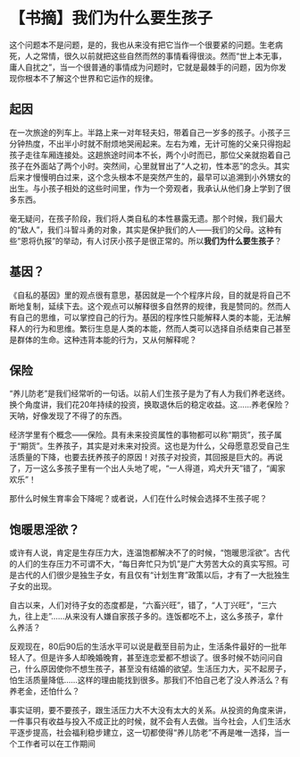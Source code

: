 # 【书摘】我们为什么要生孩子

这个问题本不是问题，是的，我也从来没有把它当作一个很要紧的问题。生老病死，人之常情，很久以前就把这些自然而然的事情看得很淡。然而“世上本无事，庸人自扰之”，当一个很普通的事情成为问题时，它就是最棘手的问题，因为你发现你根本不了解这个世界和它运作的规律。

## 起因

在一次旅途的列车上。半路上来一对年轻夫妇，带着自己一岁多的孩子。小孩子三分钟热度，不出半小时就不耐烦地哭闹起来。左右为难，无计可施的父亲只得抱起孩子走往车厢连接处。这趟旅途时间本不长，两个小时而已，那位父亲就抱着自己孩子在外面站了两个小时。突然间，心里就冒出了“人之初，性本恶”的念头。其实后来才慢慢明白过来，这个念头根本不是突然产生的，最早可以追溯到小外甥女的出生。与小孩子相处的这些时间里，作为一个旁观者，我承认从他们身上学到了很多东西。

毫无疑问，在孩子阶段，我们将人类自私的本性暴露无遗。那个时候，我们最大的“敌人”，我们斗智斗勇的对象，其实是保护我们的人——我们的父母。这种有些“恩将仇报”的举动，有人讨厌小孩子是很正常的。所以**我们为什么要生孩子**？

## 基因？

《自私的基因》里的观点很有意思，基因就是一个个程序片段，目的就是将自己不断地复制，延续下去。这个观点可以解释很多自然界的规律，我是赞同的。然而人有自己的思维，可以掌控自己的行为。基因的程序性只能解释人类的本能，无法解释人的行为和思维。繁衍生息是人类的本能，然而人类可以选择自杀结束自己甚至是群体的生命。这种违背本能的行为，又从何解释呢？

## 保险

“养儿防老”是我们经常听的一句话。以前人们生孩子是为了有人为我们养老送终。换个角度讲，我们花20年持续的投资，换取退休后的稳定收益。这……养老保险？天呐，好像发现了不得了的东西。

经济学里有个概念——保险。具有未来投资属性的事物都可以称“期货”，孩子属于“期货”。生养孩子，其实是对未来对投资。这也是为什么，父母愿意忍受自己生活质量的下降，也要去抚养孩子的原因！对孩子对投资，其回报是巨大的。再说了，万一这么多孩子里有一个出人头地了呢，“一人得道，鸡犬升天”错了，“阖家欢乐”！

那什么时候生育率会下降呢？或者说，人们在什么时候会选择不生孩子呢？

## 饱暖思淫欲？

或许有人说，肯定是生存压力大，连温饱都解决不了的时候，“饱暖思淫欲”。古代的人们的生存压力不可谓不大，“每日奔忙只为饥”是广大劳苦大众的真实写照。可是古代的人们很少是独生子女，有且仅有“计划生育”政策以后，才有了一大批独生子女的出现。

自古以来，人们对待子女的态度都是，“六畜兴旺”，错了，“人丁兴旺”，“三六九，往上走”……从来没有人嫌自家孩子多的。连饭都吃不上，这么多孩子，拿什么养活？

反观现在，80后90后的生活水平可以说是截至目前为止，生活条件最好的一批年轻人了。但是许多人却晚婚晚育，甚至连恋爱都不想谈了。很多时候不妨问问自己，什么原因使你不想生孩子，甚至没有结婚的欲望。生活压力大，买不起房子，怕生活质量降低……这样的理由能找到很多。那我们不怕自己老了没人养活么？有养老金，还怕什么？

事实证明，要不要孩子，跟生活压力大不大没有太大的关系。从投资的角度来讲，一件事只有收益与投入不成正比的时候，就不会有人去做。当今社会，人们生活水平逐步提高，社会福利稳步建立，这一切都使得“养儿防老”不再是唯一选择，当一个工作者可以在工作期间
